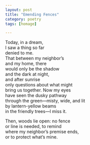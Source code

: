 ```yaml
---
layout: post
title: "Emending Fences"
category: poetry
tags: [homage]

---
```


Today, in a dream,  
I saw a thing so far  
denied to me.   
That between my neighbor’s  
and my home, there  
would only be the shadow  
and the dark at night,  
and after sunrise  
only questions about what might  
bring us together. Now my eyes  
have seen the dusky pathway   
through the green&mdash;misty, wide, and lit  
by lantern-yellow beams  
in the friendly trees&mdash;I miss it.   

Then, woods lie open: no fence  
or line is needed, to remind  
where my neighbor’s premise ends,  
or to protect what’s mine.    
